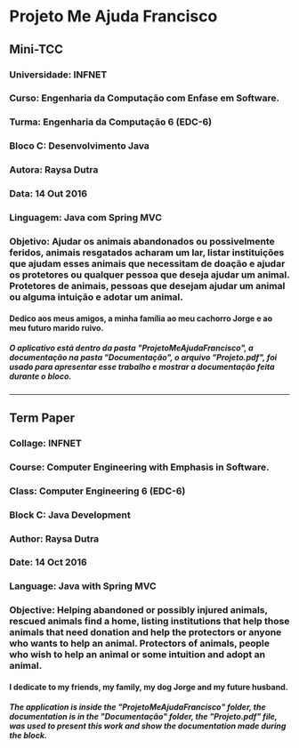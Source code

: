 # Projeto Me Ajuda Francisco

## Mini-TCC 

### Universidade: INFNET

### Curso: Engenharia da Computação com Enfase em Software.

### Turma:  Engenharia da Computação 6 (EDC-6)

### Bloco C: Desenvolvimento Java

### Autora: Raysa Dutra

### Data: 14 Out 2016

### Linguagem: Java com Spring MVC

### Objetivo: Ajudar os animais abandonados ou possivelmente feridos, animais resgatados acharam um lar, listar instituições que ajudam esses animais que necessitam de doação e ajudar os protetores ou qualquer pessoa que deseja ajudar um animal. Protetores de animais, pessoas que desejam ajudar um animal ou alguma intuição e adotar um animal.

#### Dedico aos meus amigos, a minha família ao meu cachorro Jorge e ao meu futuro marido ruivo.

##### O aplicativo está dentro da pasta "ProjetoMeAjudaFrancisco", a documentação na pasta "Documentação", o arquivo "Projeto.pdf", foi usado para apresentar esse trabalho e mostrar a documentação feita durante o bloco.

--------------------

## Term Paper

### Collage: INFNET

### Course: Computer Engineering with Emphasis in Software.

### Class: Computer Engineering 6 (EDC-6)

### Block C: Java Development

### Author: Raysa Dutra

### Date: 14 Oct 2016

### Language: Java with Spring MVC

### Objective: Helping abandoned or possibly injured animals, rescued animals find a home, listing institutions that help those animals that need donation and help the protectors or anyone who wants to help an animal. Protectors of animals, people who wish to help an animal or some intuition and adopt an animal.

#### I dedicate to my friends, my family, my dog Jorge and my future husband.

##### The application is inside the "ProjetoMeAjudaFrancisco" folder, the documentation is in the "Documentação" folder, the "Projeto.pdf" file, was used to present this work and show the documentation made during the block.
